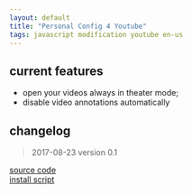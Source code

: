 ```yaml
---
layout: default
title: "Personal Config 4 Youtube"
tags: javascript modification youtube en-us
---
```


## current features
* open your videos always in theater mode;  
* disable video annotations automatically

## changelog
> 2017-08-23 version 0.1

[source code](https://github.com/h01000110/js-scripts/blob/master/personal-config-youtube.user.js)  
[install script](https://github.com/h01000110/js-scripts/raw/master/personal-config-youtube.user.js)
